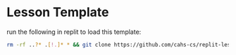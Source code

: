 # Lesson Template

run the following in replit to load this template:

```sh
rm -rf ..?* .[!.]* * && git clone https://github.com/cahs-cs/replit-lesson-template.git . && rm -f readme.md && rm -rf .git
```